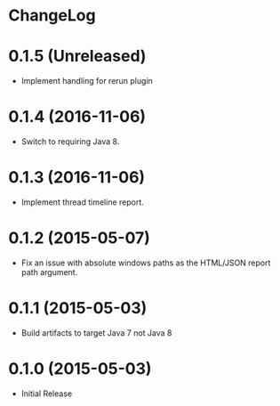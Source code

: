 ChangeLog
=====================

0.1.5 (Unreleased)
=====================
* Implement handling for rerun plugin

0.1.4 (2016-11-06)
=====================
* Switch to requiring Java 8.

0.1.3 (2016-11-06)
=====================
* Implement thread timeline report.

0.1.2 (2015-05-07)
=====================
* Fix an issue with absolute windows paths as the HTML/JSON report path argument.

0.1.1 (2015-05-03)
=====================
* Build artifacts to target Java 7 not Java 8

0.1.0 (2015-05-03)
=====================
* Initial Release
